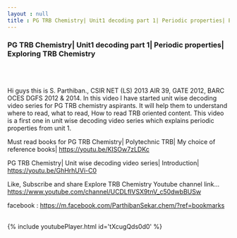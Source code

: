 ```yaml
---
layout : null
title : PG TRB Chemistry| Unit1 decoding part 1| Periodic properties| Exploring TRB Chemistry
---
```

<h3>PG TRB Chemistry| Unit1 decoding part 1| Periodic properties| Exploring TRB Chemistry</h3><br>
<br><p>Hi guys this is S. Parthiban., CSIR NET (LS) 2013 AIR 39, GATE 2012, BARC OCES DGFS 2012 & 2014. In this video I have started unit wise decoding video series for PG TRB chemistry aspirants. It will help them to understand where to read, what to read, How to read TRB oriented content. This video is a first one in unit wise decoding video series which explains periodic properties from unit 1.

Must read books for PG TRB Chemistry| Polytechnic TRB| My choice of reference books|
https://youtu.be/KISOw7zLDKc

PG TRB Chemistry| Unit wise decoding video series| Introduction|
https://youtu.be/GhHrhUVi-C0

Like, Subscribe and share Explore TRB Chemistry
Youtube channel link... https://www.youtube.com/channel/UCDLfIVSX9tnV_c50dwbBUSw

facebook : https://m.facebook.com/ParthibanSekar.chem/?ref=bookmarks</p><br>
{% include youtubePlayer.html id='tXcugQds0d0' %}<br>